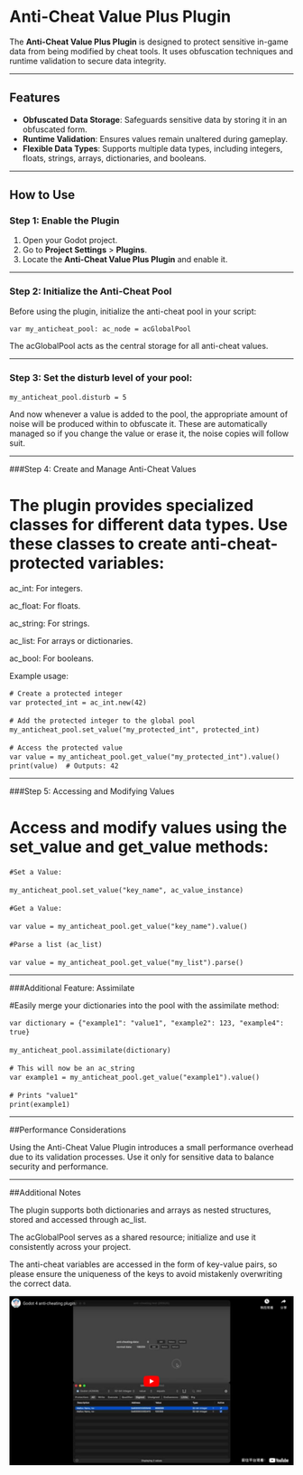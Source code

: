 # Anti-Cheat Value Plus Plugin

The **Anti-Cheat Value Plus Plugin** is designed to protect sensitive in-game data from being modified by cheat tools. It uses obfuscation techniques and runtime validation to secure data integrity.

---

## Features

- **Obfuscated Data Storage**: Safeguards sensitive data by storing it in an obfuscated form.
- **Runtime Validation**: Ensures values remain unaltered during gameplay.
- **Flexible Data Types**: Supports multiple data types, including integers, floats, strings, arrays, dictionaries, and booleans.

---

## How to Use

### Step 1: Enable the Plugin
1. Open your Godot project.
2. Go to **Project Settings** > **Plugins**.
3. Locate the **Anti-Cheat Value Plus Plugin** and enable it.

---

### Step 2: Initialize the Anti-Cheat Pool
Before using the plugin, initialize the anti-cheat pool in your script:

```gdscript
var my_anticheat_pool: ac_node = acGlobalPool
```

The acGlobalPool acts as the central storage for all anti-cheat values.


---

### Step 3: Set the disturb level of your pool:

```gdscript
my_anticheat_pool.disturb = 5
```

And now whenever a value is added to the pool, the appropriate amount of noise will be produced within to obfuscate it. These are automatically managed so if you change the value or erase it, the noise copies will follow suit.


---

###Step 4: Create and Manage Anti-Cheat Values

# The plugin provides specialized classes for different data types. Use these classes to create anti-cheat-protected variables:

ac_int: For integers.

ac_float: For floats.

ac_string: For strings.

ac_list: For arrays or dictionaries.

ac_bool: For booleans.


Example usage:

```gdscript
# Create a protected integer
var protected_int = ac_int.new(42)

# Add the protected integer to the global pool
my_anticheat_pool.set_value("my_protected_int", protected_int)

# Access the protected value
var value = my_anticheat_pool.get_value("my_protected_int").value()
print(value)  # Outputs: 42
```

---

###Step 5: Accessing and Modifying Values

# Access and modify values using the set_value and get_value methods:

```gdscript
#Set a Value:

my_anticheat_pool.set_value("key_name", ac_value_instance)

#Get a Value:

var value = my_anticheat_pool.get_value("key_name").value()

#Parse a list (ac_list)

var value = my_anticheat_pool.get_value("my_list").parse()
```

---

###Additional Feature: Assimilate

#Easily merge your dictionaries into the pool with the assimilate method:
```gdscript
var dictionary = {"example1": "value1", "example2": 123, "example4": true}

my_anticheat_pool.assimilate(dictionary)

# This will now be an ac_string
var example1 = my_anticheat_pool.get_value("example1").value()

# Prints "value1"
print(example1)
```
---

##Performance Considerations

Using the Anti-Cheat Value Plugin introduces a small performance overhead due to its validation processes. Use it only for sensitive data to balance security and performance.


---

##Additional Notes

The plugin supports both dictionaries and arrays as nested structures, stored and accessed through ac_list.

The acGlobalPool serves as a shared resource; initialize and use it consistently across your project.

The anti-cheat variables are accessed in the form of key-value pairs, so please ensure the uniqueness of the keys to avoid mistakenly overwriting the correct data.

[![Watch the video](screenshot/screenshot1.png)](https://youtu.be/lVJk9zAZP1w)